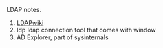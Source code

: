 LDAP notes.


1. [LDAPwiki](ldapwiki.com)
2. ldp ldap connection tool that comes with window
3. AD Explorer, part of sysinternals
